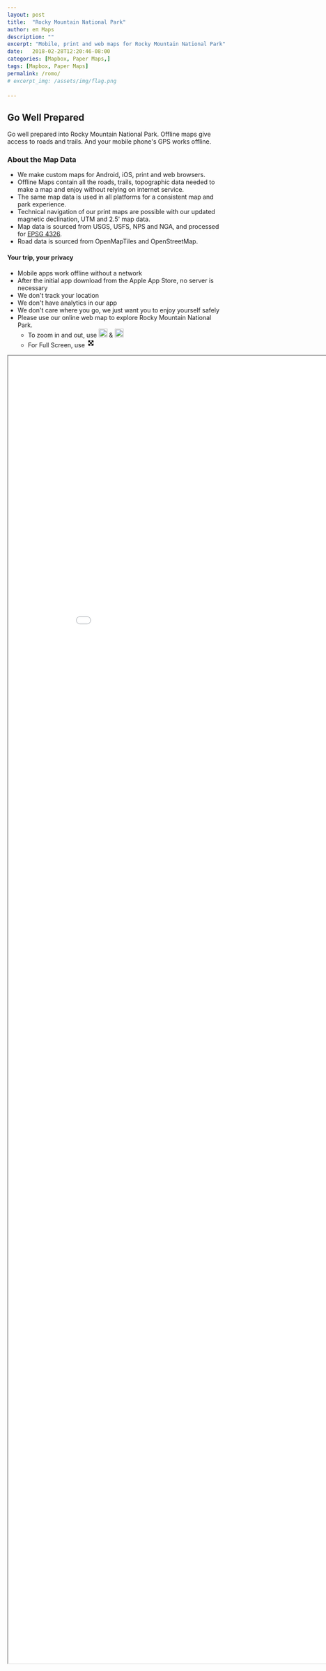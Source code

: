 ```yaml
---
layout: post
title:  "Rocky Mountain National Park"
author: eπ Maps
description: ""
excerpt: "Mobile, print and web maps for Rocky Mountain National Park"
date:   2018-02-28T12:20:46-08:00
categories: [Mapbox, Paper Maps,]
tags: [Mapbox, Paper Maps]
permalink: /romo/
# excerpt_img: /assets/img/flag.png

---
```



## Go Well Prepared

Go well prepared into Rocky Mountain National Park.  Offline maps give access to roads and trails.  And your mobile phone's GPS works offline.

### About the Map Data

* We make custom maps for Android, iOS, print and web browsers.  
* Offline Maps contain all the roads, trails, topographic data needed to make a map and enjoy without relying on internet service.
* The same map data is used in all platforms for a consistent map and park experience.
* Technical navigation of our print maps are possible with our updated magnetic declination, UTM and 2.5' map data.
* Map data is sourced from USGS, USFS, NPS and NGA, and processed for [EPSG 4326](http://epsg.io/4326).  
* Road data is sourced from OpenMapTiles and OpenStreetMap.

#### Your trip, your privacy
* Mobile apps work offline without a network
* After the initial app download from the Apple App Store, no server is necessary
* We don't track your location
* We don't have analytics in our app
* We don't care where you go, we just want you to enjoy yourself safely
* Please use our online web map to explore Rocky Mountain National Park.  
  *  To zoom in and out, use  <img style="height: 20px; width: 20px;" src="https://raw.githubusercontent.com/mapbox/mapbox-gl-js/2924b910d7a9a0a12e0d71bd0771f7529acfade8/dist/svg/mapboxgl-ctrl-zoom-in.svg?sanitize=true"> & <img style="height: 20px; width: 20px;" src="https://raw.githubusercontent.com/mapbox/mapbox-gl-js/2924b910d7a9a0a12e0d71bd0771f7529acfade8/dist/svg/mapboxgl-ctrl-zoom-out.svg?sanitize=true">
  * For Full Screen, use <img style="height: 20px; width: 20px;" src="/assets/svg/full-screen.svg">


<iframe allowfullscreen="true" mozallowfullscreen="true" webkitallowfullscreen="true" style="height: 75vh; width: 95vw;"  src="/epi-maps.html?w=-105.97&s=39.9&e=-105.00&n=40.7&authkey=278314">
  <p>Your browser does not support iframes.</p>
</iframe>
